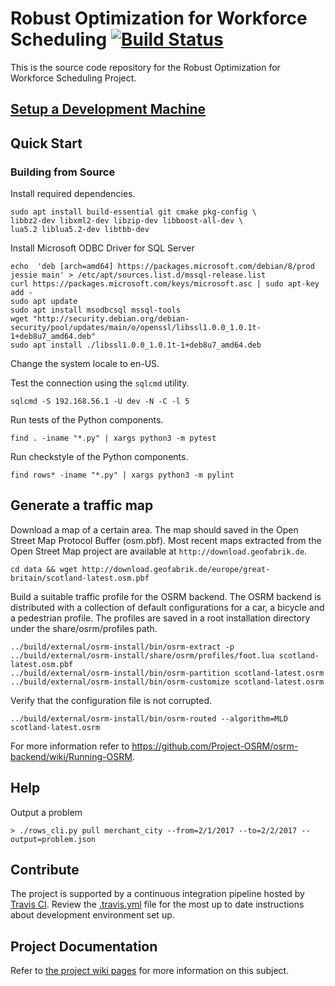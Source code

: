 # Robust Optimization for Workforce Scheduling [![Build Status](https://travis-ci.com/pmateusz/cordia.svg?token=BGZD8zC9w6stvzyuFQhA&branch=master)](https://travis-ci.com/pmateusz/cordia)

This is the source code repository for the Robust Optimization for Workforce Scheduling Project.

## [Setup a Development Machine](DEVELOPMENT.md)

## Quick Start

### Building from Source

Install required dependencies.
```shell
sudo apt install build-essential git cmake pkg-config \
libbz2-dev libxml2-dev libzip-dev libboost-all-dev \
lua5.2 liblua5.2-dev libtbb-dev
```

Install Microsoft ODBC Driver for SQL Server
```shell
echo  'deb [arch=amd64] https://packages.microsoft.com/debian/8/prod jessie main' > /etc/apt/sources.list.d/mssql-release.list
curl https://packages.microsoft.com/keys/microsoft.asc | sudo apt-key add -
sudo apt update
sudo apt install msodbcsql mssql-tools
wget "http://security.debian.org/debian-security/pool/updates/main/o/openssl/libssl1.0.0_1.0.1t-1+deb8u7_amd64.deb"
sudo apt install ./libssl1.0.0_1.0.1t-1+deb8u7_amd64.deb
```

Change the system locale to en-US.

Test the connection using the `sqlcmd` utility.

```shell
sqlcmd -S 192.168.56.1 -U dev -N -C -l 5
```

Run tests of the Python components.
```shell
find . -iname "*.py" | xargs python3 -m pytest
```

Run checkstyle of the Python components.
```shell
find rows* -iname "*.py" | xargs python3 -m pylint
```

## Generate a traffic map
Download a map of a certain area. The map should saved in the Open Street Map Protocol Buffer (osm.pbf). Most recent maps extracted from the Open Street Map project are available at `http://download.geofabrik.de`.  

```shell
cd data && wget http://download.geofabrik.de/europe/great-britain/scotland-latest.osm.pbf
```

Build a suitable traffic profile for the OSRM backend. The OSRM backend is distributed with a collection of default configurations for a car, a bicycle and a pedestrian profile. The profiles are saved in a root installation directory under the share/osrm/profiles path.  

```shell
../build/external/osrm-install/bin/osrm-extract -p ../build/external/osrm-install/share/osrm/profiles/foot.lua scotland-latest.osm.pbf
../build/external/osrm-install/bin/osrm-partition scotland-latest.osrm
../build/external/osrm-install/bin/osrm-customize scotland-latest.osrm
```

Verify that the configuration file is not corrupted. 

```shell
../build/external/osrm-install/bin/osrm-routed --algorithm=MLD scotland-latest.osrm
```

For more information refer to https://github.com/Project-OSRM/osrm-backend/wiki/Running-OSRM.

## Help

Output a problem
```shell
> ./rows_cli.py pull merchant_city --from=2/1/2017 --to=2/2/2017 --output=problem.json
```

## Contribute

The project is supported by a continuous integration pipeline hosted by [Travis CI](https://travis-ci.com/pmateusz/cordia). Review the [.travis.yml](.travis.yml) file
for the most up to date instructions about development environment set up.

## Project Documentation
Refer to [the project wiki pages](https://github.com/pmateusz/cordia/wiki) for more information on this subject.
